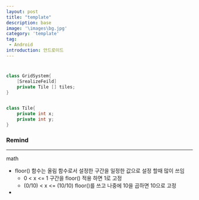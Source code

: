 ```yaml
---
layout: post
title: "template"
description: base
image: '\images\bg.jpg'
category: 'template'
tag:
 - Android
introduction: 안드로이드
---
```


# 

```c#
class GridSystem{
	[SrealizeFeild]
    private Tile [] tiles;
}


class Tile{
    private int x;
    private int y;
}
```



### Remind

---

math

- floor() 함수는 올림 함수로서 설정한 구간을 일정한 값으로 설정 할때 많이 쓰임
  - 0 < x <= 1 구간을 floor() 적용 하면  1로 고정
  - (0/10) < x <= (10/10)  floor()를 쓰고 나중에 10을 곱하면 10으로 고정
- 